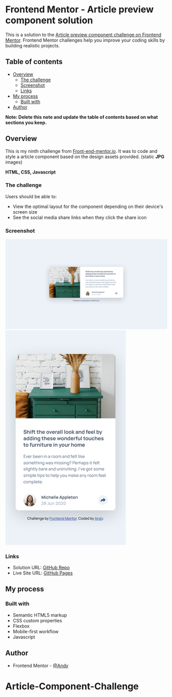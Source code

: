 # Frontend Mentor - Article preview component solution

This is a solution to the [Article preview component challenge on Frontend Mentor](https://www.frontendmentor.io/challenges/article-preview-component-dYBN_pYFT). Frontend Mentor challenges help you improve your coding skills by building realistic projects.

## Table of contents

- [Overview](#overview)
  - [The challenge](#the-challenge)
  - [Screenshot](#screenshot)
  - [Links](#links)
- [My process](#my-process)
  - [Built with](#built-with)
- [Author](#author)

**Note: Delete this note and update the table of contents based on what sections you keep.**

## Overview

This is my ninth challenge from [Front-end-mentor.io](https://www.frontendmentor.io/). It was to code and style a article component based on the design assets provided. (static **JPG** images)

**HTML, CSS, Javascript**

### The challenge

Users should be able to:

- View the optimal layout for the component depending on their device's screen size
- See the social media share links when they click the share icon

### Screenshot

![](./images/article-desktop.png)
![](./images/article-mobile.png)

### Links

- Solution URL: [GitHub Repo](https://github.com/AndyAshley/Article-Component-Challenge)
- Live Site URL: [GitHub Pages](https://andyashley.github.io/Article-Component-Challenge/)

## My process

### Built with

- Semantic HTML5 markup
- CSS custom properties
- Flexbox
- Mobile-first workflow
- Javascript

## Author

- Frontend Mentor - [@Andy](https://www.frontendmentor.io/profile/AndyAshley)
# Article-Component-Challenge
